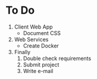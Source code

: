 # To Do

1. Client Web App
    - Document CSS
2. Web Services
    - Create Docker
3. Finally
    1. Double check requirements
    2. Submit project
    3. Write e-mail
